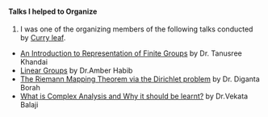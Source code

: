 

#### Talks I helped to Organize
1.  I was one of the organizing members of the following talks conducted by [Curry leaf](https://sites.google.com/view/curryleaf/home?authuser=0).
- [An Introduction to Representation of Finite Groups](https://www.youtube.com/watch?v=akEw_0EUxOI) by Dr. Tanusree Khandai
- [Linear Groups](https://www.youtube.com/watch?v=gvqavmcwWQI) by Dr.Amber Habib
- [The Riemann Mapping Theorem via the Dirichlet problem](https://www.youtube.com/watch?v=fsbfG7lugnw) by Dr. Diganta Borah
- [What is Complex Analysis and Why it should be learnt?](https://www.youtube.com/watch?v=gKCfH13r4xg) by Dr.Vekata Balaji

